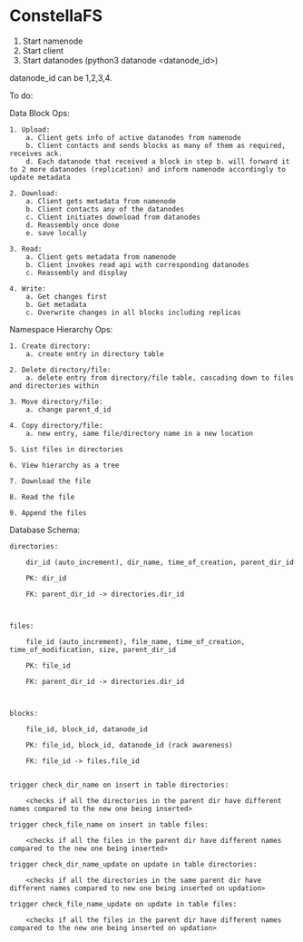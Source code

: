 # ConstellaFS

1. Start namenode
2. Start client
3. Start datanodes (python3 datanode <datanode_id>)

datanode_id can be 1,2,3,4.


To do:

Data Block Ops:

    1. Upload:
        a. Client gets info of active datanodes from namenode
        b. Client contacts and sends blocks as many of them as required, receives ack.
        d. Each datanode that received a block in step b. will forward it to 2 more datanodes (replication) and inform namenode accordingly to update metadata

    2. Download:
        a. Client gets metadata from namenode
        b. Client contacts any of the datanodes
        c. Client initiates download from datanodes
        d. Reassembly once done
        e. save locally

    3. Read:
        a. Client gets metadata from namenode
        b. Client invokes read api with corresponding datanodes
        c. Reassembly and display

    4. Write:
        a. Get changes first
        b. Get metadata
        c. Overwrite changes in all blocks including replicas

Namespace Hierarchy Ops:

    1. Create directory:
        a. create entry in directory table

    2. Delete directory/file:
        a. delete entry from directory/file table, cascading down to files and directories within
    
    3. Move directory/file:
        a. change parent_d_id
    
    4. Copy directory/file:
        a. new entry, same file/directory name in a new location
    
    5. List files in directories

    6. View hierarchy as a tree
    
    7. Download the file 
    
    8. Read the file
    
    9. Append the files



Database Schema:


    directories:

        dir_id (auto_increment), dir_name, time_of_creation, parent_dir_id

        PK: dir_id 

        FK: parent_dir_id -> directories.dir_id 



    files:

        file_id (auto_increment), file_name, time_of_creation, time_of_modification, size, parent_dir_id

        PK: file_id 

        FK: parent_dir_id -> directories.dir_id 



    blocks:

        file_id, block_id, datanode_id

        PK: file_id, block_id, datanode_id (rack awareness)

        FK: file_id -> files.file_id


    trigger check_dir_name on insert in table directories:

        <checks if all the directories in the parent dir have different names compared to the new one being inserted>

    trigger check_file_name on insert in table files:
    
        <checks if all the files in the parent dir have different names compared to the new one being inserted>
        
    trigger check_dir_name_update on update in table directories:
    
    	<checks if all the directories in the same parent dir have different names compared to new one being inserted on updation>
    	
    trigger check_file_name_update on update in table files:
    
    	<checks if all the files in the parent dir have different names compared to the new one being inserted on updation>
